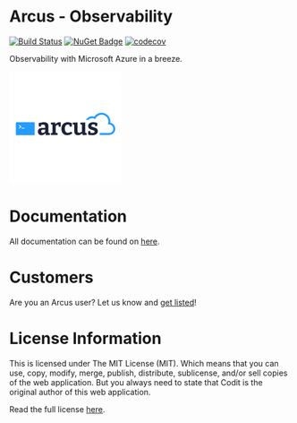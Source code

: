 # Arcus - Observability
[![Build Status](https://dev.azure.com/codit/Arcus/_apis/build/status/Commit%20builds/CI%20-%20Arcus.Observability?branchName=main)](https://dev.azure.com/codit/Arcus/_build/latest?definitionId=733&branchName=main)
[![NuGet Badge](https://buildstats.info/nuget/Arcus.Observability.Correlation?includePreReleases=true)](https://www.nuget.org/packages/Arcus.Observability.Correlation/)
[![codecov](https://codecov.io/gh/arcus-azure/arcus.observability/branch/main/graph/badge.svg?token=59ITMASWGX)](https://codecov.io/gh/arcus-azure/arcus.observability)

Observability with Microsoft Azure in a breeze.

![Arcus](https://raw.githubusercontent.com/arcus-azure/arcus/master/media/arcus.png)

# Documentation
All documentation can be found on [here](https://observability.arcus-azure.net/).

# Customers
Are you an Arcus user? Let us know and [get listed](https://bit.ly/become-a-listed-arcus-user)!

# License Information
This is licensed under The MIT License (MIT). Which means that you can use, copy, modify, merge, publish, distribute, sublicense, and/or sell copies of the web application. But you always need to state that Codit is the original author of this web application.

Read the full license [here](https://github.com/arcus-azure/arcus.observability/blob/master/LICENSE).
